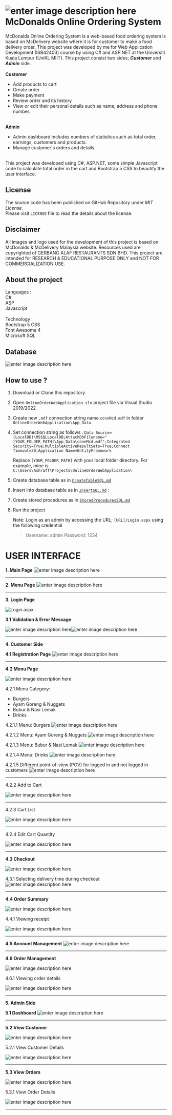 # ![enter image description here](https://raw.githubusercontent.com/iamashraff/McDonalds-Online-Ordering-System/master/OnlineOrderWebApplication/Images/logo.svg?token=GHSAT0AAAAAAB5ZMXGIZC2NVXPHOAG5Y67EY6ZRRDA) McDonalds Online Ordering System
McDonalds Online Ordering System is a web-based food ordering system is based on McDelivery website where it is for customer to make a food delivery order. This project was developed by me for Web Application Development (ISB42403) course by using C# and ASP.NET at the Universiti Kuala Lumpur (UniKL MIIT).
This project consist two sides; ***Customer*** and ***Admin*** side. 
<br><br>
**Customer** <br>
- Add products to cart<br>
- Create order<br>
- Make payment<br>
- Review order and its history<br>
- View or edit their personal details such as name, address and phone number. 
<br><br>

**Admin** <br>
- Admin dashboard includes numbers of statistics such as total order, earnings, customers and products. <br>
- Manage customer's orders and details.<br>
<br>
This project was developed using C#, ASP.NET, some simple Javascript code to calculate total order in the cart and Bootstrap 5 CSS to beautify the user interface.<br>

## License
The source code has been published on GitHub Repository under  _MIT License_.  
Please visit  `LICENSE`  file to read the details about the license.

## Disclaimer
All images and logo used for the development of this project is based on McDonalds & McDelivery Malaysia website. Resources used are copyrighted of  GERBANG ALAF RESTAURANTS SDN BHD. This project are intended for RESEARCH & EDUCATIONAL PURPOSE ONLY and NOT FOR COMMERCIALIZATION USE.

## About the project
Languages :<br>
C#<br>
ASP<br>
Javascript<br>
<br>
Technology :<br>
Bootstrap 5 CSS<br>
Font Awesome 4<br>
Microsoft SQL<br>

## Database
![enter image description here](https://raw.githubusercontent.com/iamashraff/McDonalds-Online-Ordering-System/master/images/database.png?token=GHSAT0AAAAAAB5ZMXGI2TL6NRKH3R4V2KM6Y6ZSXXA)

## How to use ?
1. Download or Clone this repository
2. Open  `OnlineOrderWebApplication.sln` project file via Visual Studio 2019/2022
3. Create new `.mdf` connection string name `connMcd.mdf` in folder `OnlineOrderWebApplication\App_Data`
4.  Set connection string as follows :
`Data Source=(LocalDB)\MSSQLLocalDB;AttachDbFilename="[YOUR_FOLDER_PATH]\App_Data\connMcd.mdf";Integrated Security=True;MultipleActiveResultSets=True;Connect Timeout=30;Application Name=EntityFramework`

	Replace `[YOUR_FOLDER_PATH]` with your local folder directory. For example, mine is `C:\Users\Ashraff\Projects\OnlineOrderWebApplication\`

5. Create database table as in [`CreateTableSQL.md`](https://github.com/iamashraff/McDonalds-Online-Ordering-System/blob/master/CreateTableSQL.md)

6. Insert into database table as in [`InsertSQL.md`](https://github.com/iamashraff/McDonalds-Online-Ordering-System/blob/master/InsertSQL.md) :

7. Create stored procedures as in [`StoredProceduresSQL.md`](https://github.com/iamashraff/McDonalds-Online-Ordering-System/blob/master/StoredProceduresSQL.md) 

8. Run the project 

	Note: Login as an admin by accessing the URL; `[URL]/Login.aspx` using the following credential
	>  Username: admin
    Password: 1234 


# USER INTERFACE


 **1. Main Page**
![enter image description here](https://raw.githubusercontent.com/iamashraff/McDonalds-Online-Ordering-System/master/images/index.png?token=GHSAT0AAAAAAB5ZMXGIG54MKGPYXMEZO6TOY6ZS2CQ)

<hr>

**2. Menu Page**
![enter image description here](https://raw.githubusercontent.com/iamashraff/McDonalds-Online-Ordering-System/master/images/Menu.aspx.png?token=GHSAT0AAAAAAB5ZMXGIMQQCCOE5WELWKXHOY6ZTDHA)
<hr>

**3. Login Page**

![Login.aspx](https://raw.githubusercontent.com/iamashraff/McDonalds-Online-Ordering-System/master/images/Login.aspx.png?token=GHSAT0AAAAAAB5ZMXGIZRPETHA6YQLMUCOAY6ZTBOA)

**3.1 Validation & Error Message**

![enter image description here](https://raw.githubusercontent.com/iamashraff/McDonalds-Online-Ordering-System/master/images/Login_RFV.png?token=GHSAT0AAAAAAB5ZMXGI4BFSCCEELEVPXAOEY6ZTJDQ)![enter image description here](https://raw.githubusercontent.com/iamashraff/McDonalds-Online-Ordering-System/master/images/Login_noAccount.png?token=GHSAT0AAAAAAB5ZMXGJTOHGWFVJVNB2US6KY6ZTNVQ)
<hr>

**4. Customer Side**

**4.1 Registration Page**
![enter image description here](https://raw.githubusercontent.com/iamashraff/McDonalds-Online-Ordering-System/master/images/Register.aspx.png)
<hr>

**4.2 Menu Page**

![enter image description here](https://raw.githubusercontent.com/iamashraff/McDonalds-Online-Ordering-System/master/images/Menu_Category.png)

4.2.1 Menu Category:
 - Burgers
 - Ayam Goreng & Nuggets
 - Bubur & Nasi Lemak
 - Drinks

4.2.1.1 Menu: Burgers
![enter image description here](https://raw.githubusercontent.com/iamashraff/McDonalds-Online-Ordering-System/master/images/Menu_1.png)

4.2.1.2 Menu: Ayam Goreng & Nuggets
![enter image description here](https://raw.githubusercontent.com/iamashraff/McDonalds-Online-Ordering-System/master/images/Menu_2.png)

4.2.1.3 Menu: Bubur & Nasi Lemak
![enter image description here](https://raw.githubusercontent.com/iamashraff/McDonalds-Online-Ordering-System/master/images/Menu_3.png)

4.2.1.4 Menu: Drinks
![enter image description here](https://raw.githubusercontent.com/iamashraff/McDonalds-Online-Ordering-System/master/images/Menu_4.png)

4.2.1.5 Different point-of-view (POV) for logged in and not logged in customers
![enter image description here](https://raw.githubusercontent.com/iamashraff/McDonalds-Online-Ordering-System/master/images/Menu_POV2.png)

<hr>
4.2.2 Add to Cart 

![enter image description here](https://raw.githubusercontent.com/iamashraff/McDonalds-Online-Ordering-System/master/images/Menu_AddItem.png)

<hr>

4.2.3 Cart List

![enter image description here](https://raw.githubusercontent.com/iamashraff/McDonalds-Online-Ordering-System/master/images/Menu_ListCart.png)

<hr>
4.2.4 Edit Cart Quantity

![enter image description here](https://raw.githubusercontent.com/iamashraff/McDonalds-Online-Ordering-System/master/images/Menu_EditQty.png)

<hr>

**4.3 Checkout**

![enter image description here](https://raw.githubusercontent.com/iamashraff/McDonalds-Online-Ordering-System/master/images/Checkout.png)

4.3.1 Selecting delivery time during checkout
![enter image description here](https://raw.githubusercontent.com/iamashraff/McDonalds-Online-Ordering-System/master/images/Checkout_Time2.png)

<hr>

**4.4 Order Summary**

![enter image description here](https://raw.githubusercontent.com/iamashraff/McDonalds-Online-Ordering-System/master/images/OrderSummary.png)

4.4.1 Viewing receipt

![enter image description here](https://raw.githubusercontent.com/iamashraff/McDonalds-Online-Ordering-System/master/images/OrderSummary_Receipt.png)

<hr>

**4.5 Account Management**
![enter image description here](https://raw.githubusercontent.com/iamashraff/McDonalds-Online-Ordering-System/master/images/MyAccount.png)

<hr>

**4.6 Order Management**

![enter image description here](https://raw.githubusercontent.com/iamashraff/McDonalds-Online-Ordering-System/master/images/MyOrder2.png)

4.6.1 Viewing order details

![enter image description here](https://raw.githubusercontent.com/iamashraff/McDonalds-Online-Ordering-System/master/images/MyOrder_Details.png)

<hr>

**5. Admin Side**

**5.1 Dashboard**
![enter image description here](https://raw.githubusercontent.com/iamashraff/McDonalds-Online-Ordering-System/master/images/Admin_Dashboard.png)

<hr>

**5.2 View Customer**

![enter image description here](https://raw.githubusercontent.com/iamashraff/McDonalds-Online-Ordering-System/master/images/Admin_ViewCustomer.png)

5.2.1 View Customer Details

![enter image description here](https://raw.githubusercontent.com/iamashraff/McDonalds-Online-Ordering-System/master/images/Admin_ViewCustomer_Details.png)

<hr>

**5.3 View Orders**

![enter image description here](https://raw.githubusercontent.com/iamashraff/McDonalds-Online-Ordering-System/master/images/Admin_ViewOrder.png)

5.3.1 View Order Details

![enter image description here](https://raw.githubusercontent.com/iamashraff/McDonalds-Online-Ordering-System/master/images/Admin_ViewOrder_Details.png)

<hr>

